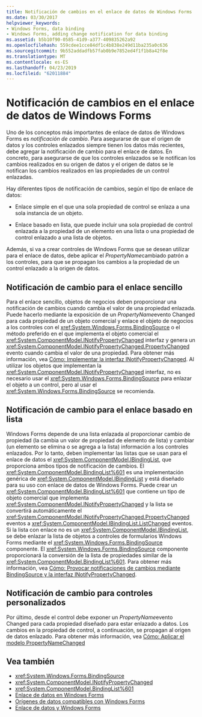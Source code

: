 ```yaml
---
title: Notificación de cambios en el enlace de datos de Windows Forms
ms.date: 03/30/2017
helpviewer_keywords:
- Windows Forms, data binding
- Windows Forms, adding change notification for data binding
ms.assetid: b5b10f90-0585-41d9-a377-409835262a92
ms.openlocfilehash: 559cdee1cce84df1c4b838e249d11ba235a0c636
ms.sourcegitcommit: 9b552addadfb57fab0b9e7852ed4f1f1b8a42f8e
ms.translationtype: MT
ms.contentlocale: es-ES
ms.lasthandoff: 04/23/2019
ms.locfileid: "62011884"
---
```

# <a name="change-notification-in-windows-forms-data-binding"></a>Notificación de cambios en el enlace de datos de Windows Forms
Uno de los conceptos más importantes de enlace de datos de Windows Forms es *notificación de cambio*. Para asegurarse de que el origen de datos y los controles enlazados siempre tienen los datos más recientes, debe agregar la notificación de cambio para el enlace de datos. En concreto, para asegurarse de que los controles enlazados se le notifican los cambios realizados en su origen de datos y el origen de datos se le notifican los cambios realizados en las propiedades de un control enlazadas.  
  
 Hay diferentes tipos de notificación de cambios, según el tipo de enlace de datos:  
  
-   Enlace simple en el que una sola propiedad de control se enlaza a una sola instancia de un objeto.  
  
-   Enlace basado en lista, que puede incluir una sola propiedad de control enlazada a la propiedad de un elemento en una lista o una propiedad de control enlazado a una lista de objetos.  
  
 Además, si va a crear controles de Windows Forms que se desean utilizar para el enlace de datos, debe aplicar el *PropertyName*cambiado patrón a los controles, para que se propagan los cambios a la propiedad de un control enlazado a la origen de datos.  
  
## <a name="change-notification-for-simple-binding"></a>Notificación de cambio para el enlace sencillo  
 Para el enlace sencillo, objetos de negocios deben proporcionar una notificación de cambios cuando cambia el valor de una propiedad enlazada. Puede hacerlo mediante la exposición de un *PropertyName*evento Changed para cada propiedad de un objeto comercial y enlace el objeto de negocios a los controles con el <xref:System.Windows.Forms.BindingSource> o el método preferido en el que implementa el objeto comercial el <xref:System.ComponentModel.INotifyPropertyChanged> interfaz y genera un <xref:System.ComponentModel.INotifyPropertyChanged.PropertyChanged> evento cuando cambia el valor de una propiedad. Para obtener más información, vea [Cómo: Implementar la interfaz INotifyPropertyChanged](how-to-implement-the-inotifypropertychanged-interface.md). Al utilizar los objetos que implementan la <xref:System.ComponentModel.INotifyPropertyChanged> interfaz, no es necesario usar el <xref:System.Windows.Forms.BindingSource> para enlazar el objeto a un control, pero al usar el <xref:System.Windows.Forms.BindingSource> se recomienda.  
  
## <a name="change-notification-for-list-based-binding"></a>Notificación de cambio para el enlace basado en lista  
 Windows Forms depende de una lista enlazada al proporcionar cambio de propiedad (la cambia un valor de propiedad de elemento de lista) y cambiar (un elemento se elimina o se agrega a la lista) información a los controles enlazados. Por lo tanto, deben implementar las listas que se usan para el enlace de datos el <xref:System.ComponentModel.IBindingList>, que proporciona ambos tipos de notificación de cambios. El <xref:System.ComponentModel.BindingList%601> es una implementación genérica de <xref:System.ComponentModel.IBindingList> y está diseñado para su uso con enlace de datos de Windows Forms. Puede crear un <xref:System.ComponentModel.BindingList%601> que contiene un tipo de objeto comercial que implementa <xref:System.ComponentModel.INotifyPropertyChanged> y la lista se convertirá automáticamente el <xref:System.ComponentModel.INotifyPropertyChanged.PropertyChanged> eventos a <xref:System.ComponentModel.IBindingList.ListChanged> eventos. Si la lista con enlace no es un <xref:System.ComponentModel.IBindingList>, se debe enlazar la lista de objetos a controles de formularios Windows Forms mediante el <xref:System.Windows.Forms.BindingSource> componente. El <xref:System.Windows.Forms.BindingSource> componente proporcionará la conversión de la lista de propiedades similar de la <xref:System.ComponentModel.BindingList%601>. Para obtener más información, vea [Cómo: Provocar notificaciones de cambios mediante BindingSource y la interfaz INotifyPropertyChanged](./controls/raise-change-notifications--bindingsource.md).  
  
## <a name="change-notification-for-custom-controls"></a>Notificación de cambio para controles personalizados  
 Por último, desde el control debe exponer un *PropertyName*evento Changed para cada propiedad diseñado para estar enlazado a datos. Los cambios en la propiedad de control, a continuación, se propagan al origen de datos enlazado. Para obtener más información, vea [Cómo: Aplicar el modelo PropertyNameChanged](how-to-apply-the-propertynamechanged-pattern.md)  
  
## <a name="see-also"></a>Vea también

- <xref:System.Windows.Forms.BindingSource>
- <xref:System.ComponentModel.INotifyPropertyChanged>
- <xref:System.ComponentModel.BindingList%601>
- [Enlace de datos en Windows Forms](windows-forms-data-binding.md)
- [Orígenes de datos compatibles con Windows Forms](data-sources-supported-by-windows-forms.md)
- [Enlace de datos y Windows Forms](data-binding-and-windows-forms.md)
